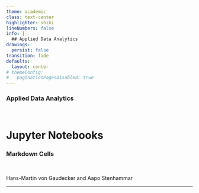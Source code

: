 ```yaml
---
theme: academic
class: text-center
highlighter: shiki
lineNumbers: false
info: |
  ## Applied Data Analytics
drawings:
  persist: false
transition: fade
defaults:
  layout: center
# themeConfig:
#   paginationPagesDisabled: true
---
```


### Applied Data Analytics

<br/>

# Jupyter Notebooks

### Markdown Cells

<br/>


Hans-Martin von Gaudecker and Aapo Stenhammar

---
